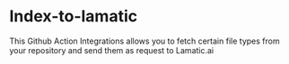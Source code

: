 # Index-to-lamatic
This Github Action Integrations allows you to fetch certain file types from your repository and send them as request to Lamatic.ai
